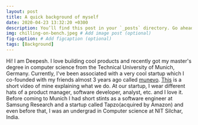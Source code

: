 ```yaml
---
layout: post
title: A quick background of myself
date: 2020-04-23 13:32:20 +0300
description: You’ll find this post in your `_posts` directory. Go ahead and edit it and re-build the site to see your changes. # Add post description (optional)
img: chilling-on-bench.jpeg # Add image post (optional)
fig-caption: # Add figcaption (optional)
tags: [Background]
---
```


Hi! I am Deepesh. I love building cool products and recently got my master's degree in computer
        science from the Technical University of Munich, Germany. Currently, I've been associated with a very cool
        startup which I co-founded with my friends almost 3 years ago called [munevo](https://munevo.com/home_en).
        [This](https://www.youtube.com/watch?v=K1IKTagPL-4) is a short video of mine explaining what we do. At our startup, I wear different hats of a product manager, software developer,
        analyst, etc. and I love it. Before coming to Munich I had short stints as a software engineer at Samsung
        Research and a startup called Tapzo(acquired by Amazon) and even before that, I was an undergrad in
        Computer science at NIT Silchar, India.